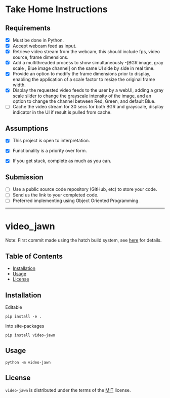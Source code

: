 # Take Home Instructions

## Requirements

- [x] Must be done in Python.  
- [x] Accept webcam feed as input.  
- [x] Retrieve video stream from the webcam, this should include fps, video source, frame
dimensions.  
- [x] Add a multithreaded process to show simultaneously -[BGR image, gray scale , Blue
image channel] on the same UI side by side in real time.  
- [x] Provide an option to modify the frame dimensions prior to display, enabling the
application of a scale factor to resize the original frame width.  
- [x] Display the requested video feeds to the user by a webUI, adding a gray scale slider to
change the grayscale intensity of the image, and an option to change the channel between
Red, Green, and default Blue.  
- [ ] Cache the video stream for 30 secs for both BGR and grayscale, display indicator in the
UI if result is pulled from cache.  

## Assumptions

- [x] This project is open to interpretation.  
- [x] Functionality is a priority over form.  
- [x] If you get stuck, complete as much as you can.  


## Submission

- [ ]  Use a public source code repository (GitHub, etc) to store your code.  
- [ ]  Send us the link to your completed code.  
- [ ]  Preferred implementing using Object Oriented Programming.  

***

# video_jawn

Note: First commit made using the hatch build system, see [here](https://hatch.pypa.io/1.13/intro/) for details.  


## Table of Contents

- [Installation](#installation)
- [Usage](#usage)
- [License](#license)

## Installation

Editable
```console
pip install -e .
```

Into site-packages
```console
pip install video-jawn
```

## Usage

```console
python -m video-jawn
```

## License

`video-jawn` is distributed under the terms of the [MIT](https://spdx.org/licenses/MIT.html) license.  
